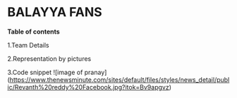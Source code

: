 # BALAYYA FANS

**Table of contents** 

1.Team Details

2.Representation by pictures

3.Code snippet
![image of pranay] (https://www.thenewsminute.com/sites/default/files/styles/news_detail/public/Revanth%20reddy%20Facebook.jpg?itok=Bv9apgvz)
